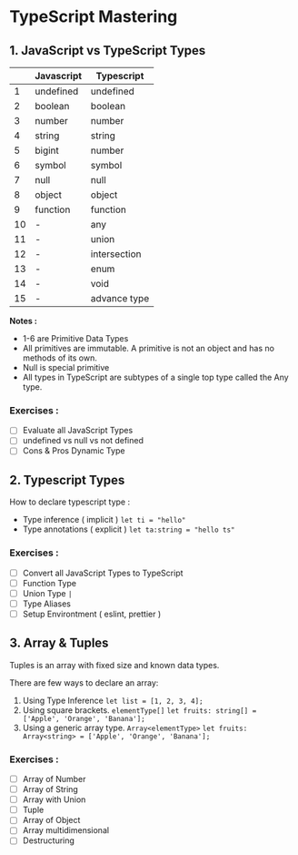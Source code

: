 # TypeScript Mastering

## 1. JavaScript vs TypeScript Types

|     | Javascript | Typescript   |
| --- | ---------- | ------------ |
| 1   | undefined  | undefined    |
| 2   | boolean    | boolean      |
| 3   | number     | number       |
| 4   | string     | string       |
| 5   | bigint     | number       |
| 6   | symbol     | symbol       |
| 7   | null       | null         |
| 8   | object     | object       |
| 9   | function   | function     |
| 10  | -          | any          |
| 11  | -          | union        |
| 12  | -          | intersection |
| 13  | -          | enum         |
| 14  | -          | void         |
| 15  | -          | advance type |

**Notes :**

-   1-6 are Primitive Data Types
-   All primitives are immutable. A primitive is not an object and has no methods of its own.
-   Null is special primitive
-   All types in TypeScript are subtypes of a single top type called the Any type.

### Exercises :

-   [ ] Evaluate all JavaScript Types
-   [ ] undefined vs null vs not defined
-   [ ] Cons & Pros Dynamic Type

## 2. Typescript Types

How to declare typescript type :

-   Type inference ( implicit ) `let ti = "hello"`
-   Type annotations ( explicit ) `let ta:string = "hello ts"`

### Exercises :

-   [ ] Convert all JavaScript Types to TypeScript
-   [ ] Function Type
-   [ ] Union Type `|`
-   [ ] Type Aliases
-   [ ] Setup Environtment ( eslint, prettier )

## 3. Array & Tuples

Tuples is an array with fixed size and known data types.

There are few ways to declare an array:

1. Using Type Inference
   `let list = [1, 2, 3, 4];`
2. Using square brackets. `elementType[]`
   `let fruits: string[] = ['Apple', 'Orange', 'Banana'];`
3. Using a generic array type. `Array<elementType>`
   `let fruits: Array<string> = ['Apple', 'Orange', 'Banana'];`

### Exercises :

-   [ ] Array of Number
-   [ ] Array of String
-   [ ] Array with Union
-   [ ] Tuple
-   [ ] Array of Object
-   [ ] Array multidimensional
-   [ ] Destructuring
